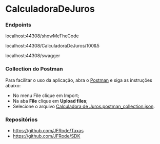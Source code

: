 # CalculadoraDeJuros

### Endpoints

localhost:44308/showMeTheCode

localhost:44308/CalculadoraDeJuros/100&5

localhost:44308/swagger

### Collection do Postman
Para facilitar o uso da aplicação, abra o [Postman](https://www.postman.com) e siga as instruções abaixo:
- No menu File clique em Import;
- Na aba **File** clique em **Upload files**;
- Selecione o arquivo [Calculadora de Juros.postman_collection.json](https://github.com/JFRode/Taxas/blob/master/Calculadora%20de%20Juros.postman_collection.json).

### Repositórios
- https://github.com/JFRode/Taxas
- https://github.com/JFRode/SDK
